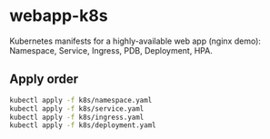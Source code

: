 # webapp-k8s
Kubernetes manifests for a highly-available web app (nginx demo): Namespace, Service, Ingress, PDB, Deployment, HPA.

## Apply order
```bash
kubectl apply -f k8s/namespace.yaml
kubectl apply -f k8s/service.yaml
kubectl apply -f k8s/ingress.yaml
kubectl apply -f k8s/deployment.yaml

